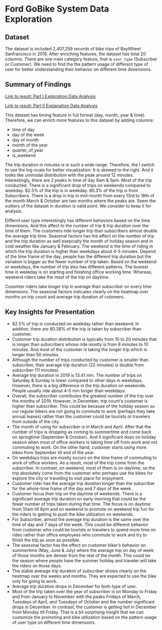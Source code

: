 # Ford GoBike System Data Exploration

## Dataset

The dataset is included 2,407,259 records of bike trips of BayWheel Sanfrancisco in 2019. 
After enriching features, the dataset has total 20 columns. There are one main category feature, that is `user_type` (Subscriber or Customer). 
We need to find the the pattern usage of different type of user for better understanding their behavior on different time dimensions.

## Summary of Findings
[Link to result: Part I Exploration Data Analysis](https://github.com/KeonPham/Udacity_NanoDegree_DataAnalyst_Project_05/blob/ded1c3515f23372535d48c243b0918cf2dea037b/Khoa%20Pham_Project%205_Part%20I_exploration.ipynb)

[Link to result: Part II Explanation Data Analysis](https://github.com/KeonPham/Udacity_NanoDegree_DataAnalyst_Project_05/blob/ded1c3515f23372535d48c243b0918cf2dea037b/Khoa%20Pham_Project%205_Part%20II_slide%20deck.ipynb)


This dataset has timing feature in full format (day, month, year & time). Therefore, we can enrich more features to this dataset by adding columns:
  - time of day
  - day of the week
  - day of month
  - month of the year
  - quarter_of_year
  - is_weekend

The trip duration in minutes is in such a wide range. Therefore, the I switch to use the log-scale for better visualization. It is skewed to the right. And it looks like unimodal distribution with the peak around 12 minutes.
Interestingly, there are 2 peaks in time of day 8am & 5pm. Most of the trip conducted.
There is a significant drop of trips on weekends compared to weekday.
82.5% of the trip is in weekday.
80.3% of the trip is from Subscribers.
There is a drop in trip in mid-month from every 13rd to 18th of the month
March & October are two months where the peaks are.
Seem the outliers of the dataset in duration is valid point. We consider to keep it for analysis.

Differnt user type interestingly has different behaviors based on the time dimensions. 
And this affect to the number of trip & trip duration over the time of them. 
The customers ride longer trip than subscribers almost double the average trip time. 
Seasonal factors has the affect on the number of trip and the trip duration as well esepcially the month of holiday season and in cold weather like January & February. 
The weekend is the time of riding in which the trip duration is higher than weekdays about 4-5 minutes. Depend of the time frame of the day, people has the different trip duration but the variation is bigger as the fewer number of trip taken. 
Based on the weekend or weekdays, the number of trip also has different patterns. The busiest time in weekday is on starting and finishing office working time. Whereas, weekend riders take the most of the trip on daytime.

Cusomter riders take longer trip in average than subscriber on every time dimensions. The seasonal factors indicates clearly on the heatmap over months on trip count and average trip duration of cutomers.



## Key Insights for Presentation


- 82.5% of trip is conducted on weekday rather than weekend. In addition, there are 80.38% of the trip is taken by subscriber than customer.
- Customer trip duration distribution is typically from 10 to 20 minutes that is longer than subscribers whose ride mostly is from 8 minutes to 10 minutes. And most of the customer is taking the longer trip which is longer than 50 minutes.
- Although the number of trips conducted by customer is smaller than subscriber, their average trip duration (22 minutes) is double from subscriber (11 minutes).  
- Average trip duration in 2019 is 13.41 min. The number of trips on Saturday & Sunday is lower compared to other days in weekdays. However, there is a big difference in the trip duration on weekends. People usually ride about 4-5 min longer than weekdays.
- Overall, the subscriber contributes the greatest number of the trip over the months of 2019. However, in December, trip count's customer is higher than subscriber. This could be because of the holiday season so our regular bikers are not going to commute to work (perhaps they take annual leaves) rather than the customer could be tourists or travelers from outside of the city.
- The month of using for subscriber is in March and April. After that the number of trips is dropping as coming to summertime and come back on springtime (September & October). And it significant dops on holiday season when most of office workers is taking time off from work and not commuting to work. On the other hand, customer starts using more bikes from September till end of the year. 
- On weekdays trips are mostly occurs on the time frame of commuting to work of office workers. As a result, most of the trip come from the subscriber. In contrast, on weekend, most of them is on daytime, so the trip absolutely come from the customer who perhaps use the bikes for explore the city or travelling to visit place for enjoyment.
- Customer rider has the average trip duration longer than the subscriber for the whole-time frame of the day and 7 days of the week.
- Customer focus their trip on the daytime of weekends. There is a significant average trip duration on early morning that could be the fewer number of trips taken during that time. The focus is on daytime from 10am till 6pm and on weekend to promote on weekend trip fun for the riders to getting to push the bike utilization on weekends.
- For Subscriber, almost the average trip duration is the same over the time of day and 7 days of the week. This could be different behavior from customer who could be tourists or travelers to spend more time on rides rather than office employees who commute to work and try to finish the trip as soon as possible.
- The seasonal factor has the effect on customer biker’s behavior on summertime (May, June & July) where the average trip on day of week of those months are denser from the rest of the month. This could be the season where people have the summer holiday and traveler will take the riders on those days. 
- The stable average trip duration of subscriber shows clearly on the heatmap over the weeks and months. They are expected to use the bike only for going to work.
- Average trip duration drops in December for both type of user.
- Most of the trip taken over the year of subscriber is on Monday to Friday and from January to November with the peaks Fridays of March, Tuesdays of April, and Tuesdays of October and the number significant drops in December. In contrast, the customer is getting hot in December from Monday till Friday. That is a bit surprising insight that we can customize the promoting and bike utilization based on the pattern usage of user type on different time dimensions.
